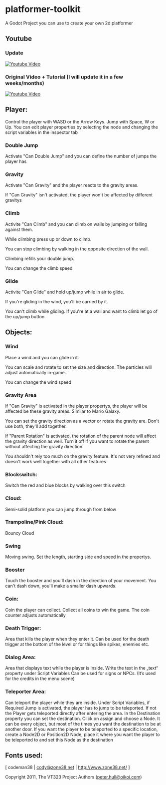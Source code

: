 # platformer-toolkit
A Godot Project you can use to create your own 2d platformer

## Youtube
### Update
[![Youtube Video](https://img.youtube.com/vi/cnJaiOHai6Q/0.jpg)](https://www.youtube.com/watch?v=cnJaiOHai6Q)

### Original Video + Tutorial (I will update it in a few weeks/months)
[![Youtube Video](https://img.youtube.com/vi/wXCLaRMhl9c/0.jpg)](https://www.youtube.com/watch?v=wXCLaRMhl9c)

## Player:
Control the player with WASD or the Arrow Keys. Jump with Space, W or Up.
You can edit player properties by selecting the node and changing the script variables in the inspector tab

### Double Jump
Activate "Can Double Jump" and you can define the number of jumps the player has

### Gravity
Activate "Can Gravity" and the player reacts to the gravity areas.

If "Can Gravity" isn't activated, the player won't be affected by different gravitys

### Climb
Activite "Can Climb" and you can climb on walls by jumping or falling against them.

While climbing press up or down to climb.

You can stop climbing by walking in the opposite direction of the wall.

Climbing refills your double jump.

You can change the climb speed

### Glide
Activite "Can Glide" and hold up/jump while in air to glide.

If you're gliding in the wind, you'll be carried by it.

You can't climb while gliding. If you're at a wall and want to climb let go of the up/jump button.

## Objects:

### Wind
Place a wind and you can glide in it.

You can scale and rotate to set the size and direction.
The particles will adjust automatically in-game.

You can change the wind speed

### Gravity Area
If "Can Gravity" is activated in the player propertys, the player will be affected be these gravity areas.
Similar to Mario Galaxy.

You can set the gravity direction as a vector or rotate the gravity are. Don't use both, they'll add together.

If "Parent Rotation" is activated, the rotation of the parent node will affect the gravity direction as well.
Turn it off if you want to rotate the parent without affecting the gravity direction.

You shouldn't rely too much on the gravity feature. It's not very refined and doesn't work well together with all other features

### Blockswitch:
Switch the red and blue blocks by walking over this switch

### Cloud:
Semi-solid platform you can jump through from below

### Trampoline/Pink Cloud:
Bouncy Cloud

### Swing
Moving swing.
Set the length, starting side and speed in the propertys.

### Booster
Touch the booster and you'll dash in the direction of your movement.
You can't dash down, you'll make a smaller dash upwards.

### Coin:
Coin the player can collect. Collect all coins to win the game.
The coin counter adjusts automatically

### Death Trigger:
Area that kills the player when they enter it.
Can be used for the death trigger at the bottom of the level or for things like spikes, enemies etc.

### Dialog Area:
Area that displays text while the player is inside.
Write the text in the „text“ property under Script Variables
Can be used for signs or NPCs.
(It’s used for the credits in the menu scene)

### Teleporter Area:
Can teleport the player while they are inside.
Under Script Variables, if Required Jump is activated, the player has to jump to be teleported. If not the Player gets teleported directly after entering the area.
In the Destination property you can set the destination. Click on assign and choose a Node. It can be every object, but most of the times you want the destination to be at another door.
If you want the player to be teleported to a specific location, create a Node2D or Position2D Node, place it where you want the player to be teleported to and set this Node as the destination

## Fonts used:
[ codeman38 | cody@zone38.net | http://www.zone38.net/ ]

Copyright 2011, The VT323 Project Authors (peter.hull@oikoi.com)
